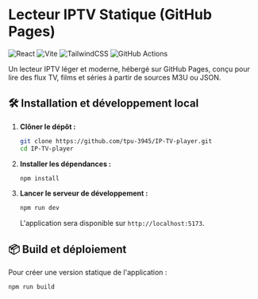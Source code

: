 # Lecteur IPTV Statique (GitHub Pages)

![React](https://img.shields.io/badge/react-%2320232a.svg?style=for-the-badge&logo=react&logoColor=%2361DAFB)
![Vite](https://img.shields.io/badge/vite-%23646CFF.svg?style=for-the-badge&logo=vite&logoColor=white)
![TailwindCSS](https://img.shields.io/badge/tailwindcss-%2338B2AC.svg?style=for-the-badge&logo=tailwind-css&logoColor=white)
![GitHub Actions](https://img.shields.io/badge/github%20actions-%232671E5.svg?style=for-the-badge&logo=githubactions&logoColor=white)

Un lecteur IPTV léger et moderne, hébergé sur GitHub Pages, conçu pour lire des flux TV, films et séries à partir de sources M3U ou JSON.

## 🛠️ Installation et développement local

1.  **Clôner le dépôt :**
    ```bash
    git clone https://github.com/tpu-3945/IP-TV-player.git
    cd IP-TV-player
    ```

2.  **Installer les dépendances :**
    ```bash
    npm install
    ```

3.  **Lancer le serveur de développement :**
    ```bash
    npm run dev
    ```
    L'application sera disponible sur `http://localhost:5173`.

## 📦 Build et déploiement

Pour créer une version statique de l'application :
```bash
npm run build
